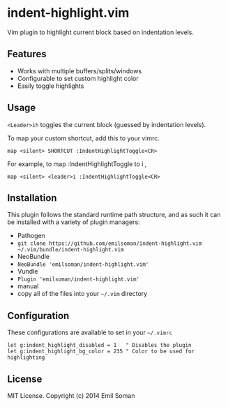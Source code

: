 indent-highlight.vim
====================

Vim plugin to highlight current block based on indentation levels.

## Features
  * Works with multiple buffers/splits/windows
  * Configurable to set custom highlight color
  * Easily toggle highlights

## Usage

`<Leader>ih` toggles the current block (guessed by indentation levels).

To map your custom shortcut, add this to your vimrc.

    map <silent> SHORTCUT :IndentHighlightToggle<CR>

For example, to map :IndentHighlightToggle to <leader>i ,

    map <silent> <leader>i :IndentHighlightToggle<CR>

## Installation

This plugin follows the standard runtime path structure, and as such it can be installed with a variety of plugin managers:

*  Pathogen
  *  `git clone https://github.com/emilsoman/indent-highlight.vim ~/.vim/bundle/indent-highlight.vim`
*  NeoBundle
  *  `NeoBundle 'emilsoman/indent-highlight.vim'`
*  Vundle
  *  `Plugin 'emilsoman/indent-highlight.vim'`
*  manual
  *  copy all of the files into your `~/.vim` directory

## Configuration

These configurations are available to set in your `~/.vimrc`

    let g:indent_highlight_disabled = 1   " Disables the plugin
    let g:indent_highlight_bg_color = 235 " Color to be used for highlighting

## License

MIT License. Copyright (c) 2014 Emil Soman
